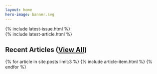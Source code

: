 ```yaml
---
layout: home
hero-image: banner.svg
---
```



<div id="carousel">
<div id="carousel-issue" markdown=1>
{% include latest-issue.html %}
</div></div>
<div id="carousel-article" markdown=1>
{% include latest-article.html %}
</div>
</div>
<div id="carousel-nav">
<span id="carousel-nav-1" onclick="switchCarousel(1)" class="solid-circle"></span>
<span id="carousel-nav-2" onclick="switchCarousel(2)" class="empty-circle"></span>
</div>

## Recent Articles ([View All](/articles))

{% for article in site.posts limit:3 %}
{% include article-item.html %}
{% endfor %}
